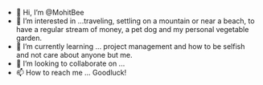 - 👋 Hi, I’m @MohitBee
- 👀 I’m interested in ...traveling, settling on a mountain or near a beach, to have a regular stream of money, a pet dog and my personal vegetable garden.
- 🌱 I’m currently learning ... project management and how to be selfish and not care about anyone but me.
- 💞️ I’m looking to collaborate on ...
- 📫 How to reach me ... Goodluck!

<!---
MohitBee/MohitBee is a ✨ special ✨ repository because its `README.md` (this file) appears on your GitHub profile.
You can click the Preview link to take a look at your changes.
--->
